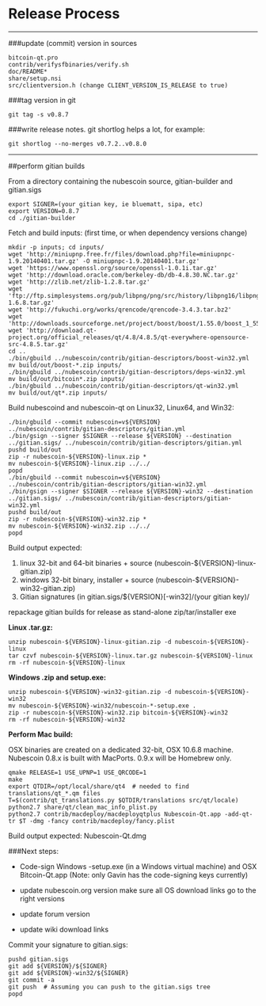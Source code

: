 Release Process
====================

* * *

###update (commit) version in sources


	bitcoin-qt.pro
	contrib/verifysfbinaries/verify.sh
	doc/README*
	share/setup.nsi
	src/clientversion.h (change CLIENT_VERSION_IS_RELEASE to true)

###tag version in git

	git tag -s v0.8.7

###write release notes. git shortlog helps a lot, for example:

	git shortlog --no-merges v0.7.2..v0.8.0

* * *

##perform gitian builds

 From a directory containing the nubescoin source, gitian-builder and gitian.sigs
  
	export SIGNER=(your gitian key, ie bluematt, sipa, etc)
	export VERSION=0.8.7
	cd ./gitian-builder

 Fetch and build inputs: (first time, or when dependency versions change)

	mkdir -p inputs; cd inputs/
	wget 'http://miniupnp.free.fr/files/download.php?file=miniupnpc-1.9.20140401.tar.gz' -O miniupnpc-1.9.20140401.tar.gz'
	wget 'https://www.openssl.org/source/openssl-1.0.1i.tar.gz'
	wget 'http://download.oracle.com/berkeley-db/db-4.8.30.NC.tar.gz'
	wget 'http://zlib.net/zlib-1.2.8.tar.gz'
	wget 'ftp://ftp.simplesystems.org/pub/libpng/png/src/history/libpng16/libpng-1.6.8.tar.gz'
	wget 'http://fukuchi.org/works/qrencode/qrencode-3.4.3.tar.bz2'
	wget 'http://downloads.sourceforge.net/project/boost/boost/1.55.0/boost_1_55_0.tar.bz2'
	wget 'http://download.qt-project.org/official_releases/qt/4.8/4.8.5/qt-everywhere-opensource-src-4.8.5.tar.gz'
	cd ..
	./bin/gbuild ../nubescoin/contrib/gitian-descriptors/boost-win32.yml
	mv build/out/boost-*.zip inputs/
	./bin/gbuild ../nubescoin/contrib/gitian-descriptors/deps-win32.yml
	mv build/out/bitcoin*.zip inputs/
	./bin/gbuild ../nubescoin/contrib/gitian-descriptors/qt-win32.yml
	mv build/out/qt*.zip inputs/

 Build nubescoind and nubescoin-qt on Linux32, Linux64, and Win32:
  
	./bin/gbuild --commit nubescoin=v${VERSION} ../nubescoin/contrib/gitian-descriptors/gitian.yml
	./bin/gsign --signer $SIGNER --release ${VERSION} --destination ../gitian.sigs/ ../nubescoin/contrib/gitian-descriptors/gitian.yml
	pushd build/out
	zip -r nubescoin-${VERSION}-linux.zip *
	mv nubescoin-${VERSION}-linux.zip ../../
	popd
	./bin/gbuild --commit nubescoin=v${VERSION} ../nubescoin/contrib/gitian-descriptors/gitian-win32.yml
	./bin/gsign --signer $SIGNER --release ${VERSION}-win32 --destination ../gitian.sigs/ ../nubescoin/contrib/gitian-descriptors/gitian-win32.yml
	pushd build/out
	zip -r nubescoin-${VERSION}-win32.zip *
	mv nubescoin-${VERSION}-win32.zip ../../
	popd

  Build output expected:

  1. linux 32-bit and 64-bit binaries + source (nubescoin-${VERSION}-linux-gitian.zip)
  2. windows 32-bit binary, installer + source (nubescoin-${VERSION}-win32-gitian.zip)
  3. Gitian signatures (in gitian.sigs/${VERSION}[-win32]/(your gitian key)/

repackage gitian builds for release as stand-alone zip/tar/installer exe

**Linux .tar.gz:**

	unzip nubescoin-${VERSION}-linux-gitian.zip -d nubescoin-${VERSION}-linux
	tar czvf nubescoin-${VERSION}-linux.tar.gz nubescoin-${VERSION}-linux
	rm -rf nubescoin-${VERSION}-linux

**Windows .zip and setup.exe:**

	unzip nubescoin-${VERSION}-win32-gitian.zip -d nubescoin-${VERSION}-win32
	mv nubescoin-${VERSION}-win32/nubescoin-*-setup.exe .
	zip -r nubescoin-${VERSION}-win32.zip bitcoin-${VERSION}-win32
	rm -rf nubescoin-${VERSION}-win32

**Perform Mac build:**

  OSX binaries are created on a dedicated 32-bit, OSX 10.6.8 machine.
  Nubescoin 0.8.x is built with MacPorts.  0.9.x will be Homebrew only.

	qmake RELEASE=1 USE_UPNP=1 USE_QRCODE=1
	make
	export QTDIR=/opt/local/share/qt4  # needed to find translations/qt_*.qm files
	T=$(contrib/qt_translations.py $QTDIR/translations src/qt/locale)
	python2.7 share/qt/clean_mac_info_plist.py
	python2.7 contrib/macdeploy/macdeployqtplus Nubescoin-Qt.app -add-qt-tr $T -dmg -fancy contrib/macdeploy/fancy.plist

 Build output expected: Nubescoin-Qt.dmg

###Next steps:

* Code-sign Windows -setup.exe (in a Windows virtual machine) and
  OSX Bitcoin-Qt.app (Note: only Gavin has the code-signing keys currently)

* update nubescoin.org version
  make sure all OS download links go to the right versions

* update forum version

* update wiki download links

Commit your signature to gitian.sigs:

	pushd gitian.sigs
	git add ${VERSION}/${SIGNER}
	git add ${VERSION}-win32/${SIGNER}
	git commit -a
	git push  # Assuming you can push to the gitian.sigs tree
	popd

